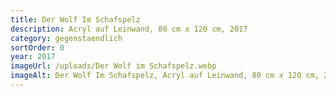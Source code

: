 ```yaml
---
title: Der Wolf Im Schafspelz
description: Acryl auf Leinwand, 80 cm x 120 cm, 2017
category: gegenstaendlich
sortOrder: 0
year: 2017
imageUrl: /uploads/Der Wolf im Schafspelz.webp
imageAlt: Der Wolf Im Schafspelz, Acryl auf Leinwand, 80 cm x 120 cm, 2017
---
```

